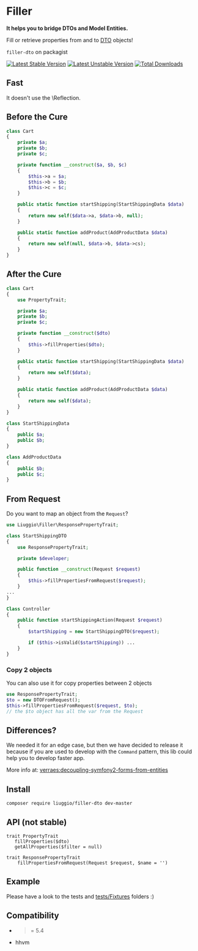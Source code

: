 Filler
======

**It helps you to bridge DTOs and Model Entities.**

Fill or retrieve properties from and to [DTO](http://en.wikipedia.org/wiki/Data_transfer_object) objects!

`filler-dto` on packagist

[![Latest Stable Version](https://poser.pugx.org/liuggio/filler-dto/version.svg)](https://packagist.org/packages/liuggio/filler-dto) [![Latest Unstable Version](https://poser.pugx.org/liuggio/filler-dto/v/unstable.svg)](//packagist.org/packages/liuggio/filler-dto) [![Total Downloads](https://poser.pugx.org/liuggio/filler-dto/downloads.svg)](https://packagist.org/packages/liuggio/filler-dto)

## Fast

It doesn't use the \Reflection.

## Before the Cure

``` php
class Cart
{
    private $a;
    private $b;
    private $c;

    private function __construct($a, $b, $c)
    {
        $this->a = $a;
        $this->b = $b;
        $this->c = $c;
    }

    public static function startShipping(StartShippingData $data)
    {
        return new self($data->a, $data->b, null);
    }

    public static function addProduct(AddProductData $data)
    {
        return new self(null, $data->b, $data->cs);
    }
}
```

## After the Cure

``` php
class Cart
{
    use PropertyTrait;

    private $a;
    private $b;
    private $c;

    private function __construct($dto)
    {
        $this->fillProperties($dto);
    }

    public static function startShipping(StartShippingData $data)
    {
        return new self($data);
    }

    public static function addProduct(AddProductData $data)
    {
        return new self($data);
    }
}

class StartShippingData
{
    public $a;
    public $b;
}

class AddProductData
{
    public $b;
    public $c;
}
```

## From Request

Do you want to map an object from the `Request`?

``` php
use Liuggio\Filler\ResponsePropertyTrait;

class StartShippingDTO
{
    use ResponsePropertyTrait;

    private $developer;

    public function __construct(Request $request)
    {
        $this->fillPropertiesFromRequest($request);
    }
...
}

Class Controller
{
    public function startShippingAction(Request $request)
    {
        $startShipping = new StartShippingDTO($request);

        if ($this->isValid($startShipping)) ...
    }
}
```

### Copy 2 objects

You can also use it for copy properties between 2 objects

``` php
use ResponsePropertyTrait;
$to = new DTOFromRequest();
$this->fillPropertiesFromRequest($request, $to);
// the $to object has all the var from the Request
```

## Differences?

We needed it for an edge case,
but then we have decided to release it  because
if you are used to develop with the `Command` pattern, this lib could help you to develop faster app.

More info at: [verraes:decoupling-symfony2-forms-from-entities](http://verraes.net/2013/04/decoupling-symfony2-forms-from-entities/)

## Install

`composer require liuggio/filler-dto dev-master`

## API (not stable)

```
trait PropertyTrait
   fillProperties($dto)
   getAllProperties($filter = null)

trait ResponsePropertyTrait
    fillPropertiesFromRequest(Request $request, $name = '')
```

## Example

Please have a look to the tests and [tests/Fixtures](./tests) folders :)

## Compatibility

- >= 5.4
- hhvm